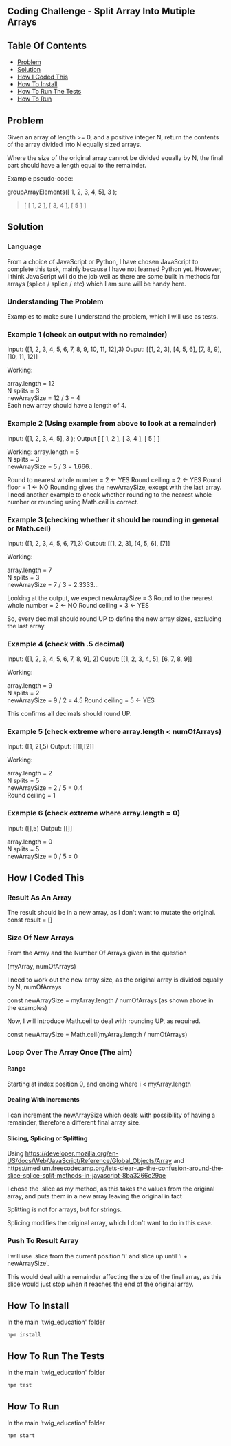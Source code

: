 ## Coding Challenge - Split Array Into Mutiple Arrays

## Table Of Contents
* [Problem](#problem)
* [Solution](#solution)
* [How I Coded This](#how-i-coded-this)
* [How To Install](#how-to-install)
* [How To Run The Tests](#how-to-run-the-tests)
* [How To Run](#how-to-run)


## Problem 

Given an array of length >= 0, and a positive integer N, return the contents of the array divided into N
equally sized arrays.

Where the size of the original array cannot be divided equally by N, the final part should have a length equal
to the remainder.

Example pseudo-code:

groupArrayElements([ 1, 2, 3, 4, 5], 3 );
> [ [ 1, 2 ], [ 3, 4 ], [ 5 ] ]


## Solution 

### Language 
From a choice of JavaScript or Python, I have chosen JavaScript to complete this task, mainly because I have not learned Python yet. However, I think JavaScript will do the job well as there are some built in methods for arrays (splice / splice / etc) which I am sure will be handy here.

### Understanding The Problem
Examples to make sure I understand the problem, which I will use as tests.

### Example 1 (check an output with no remainder)

Input: ([1, 2, 3, 4, 5, 6, 7, 8, 9, 10, 11, 12],3)
Ouput: [[1, 2, 3], [4, 5, 6], [7, 8, 9], [10, 11, 12]]

Working:

array.length = 12 <br>
N splits = 3 <br>
newArraySize = 12 / 3 = 4 <br>
Each new array should have a length of 4.


### Example 2 (Using example from above to look at a remainder)
Input: ([1, 2, 3, 4, 5], 3 );
Output [ [ 1, 2 ], [ 3, 4 ], [ 5 ] ]

Working: 
array.length = 5 <br>
N splits = 3 <br>
newArraySize = 5 / 3 = 1.666..

Round to nearest whole number = 2 <- YES
Round ceiling = 2 <- YES
Round floor = 1 <- NO
Rounding gives the newArraySize, except with the last array.
I need another example to check whether rounding to the nearest whole number or rounding using Math.ceil is correct.

### Example 3 (checking whether it should be rounding in general or Math.ceil)
Input: ([1, 2, 3, 4, 5, 6, 7],3) 
Output: [[1, 2, 3], [4, 5, 6], [7]]

Working:

array.length = 7 <br>
N splits = 3 <br>
newArraySize = 7 / 3 = 2.3333...

Looking at the output, we expect newArraySize = 3
Round to the nearest whole number = 2 <- NO
Round ceiling = 3 <- YES

So, every decimal should round UP to define the new array sizes, excluding the last array.


### Example 4 (check with .5 decimal)

Input: ([1, 2, 3, 4, 5, 6, 7, 8, 9], 2)
Ouput: [[1, 2, 3, 4, 5], [6, 7, 8, 9]]

Working:  

array.length = 9 <br>
N splits = 2 <br>
newArraySize = 9 / 2 = 4.5
Round ceiling = 5 <- YES

This confirms all decimals should round UP.


### Example 5 (check extreme where array.length < numOfArrays)
Input: ([1, 2],5)
Output: [[1],[2]]

Working: 

array.length = 2 <br>
N splits = 5 <br>
newArraySize = 2 / 5 = 0.4 <br>
Round ceiling = 1


### Example 6 (check extreme where array.length = 0)
Input: ([],5)
Output: [[]]

array.length = 0 <br>
N splits = 5 <br>
newArraySize = 0 / 5 = 0

## How I Coded This

### Result As An Array

The result should be in a new array, as I don't want to mutate the original.
const result = []

### Size Of New Arrays
From the Array and the Number Of Arrays given in the question

(myArray, numOfArrays)

I need to work out the new array size, as the original array is divided equally by N, numOfArrays

const newArraySize = myArray.length / numOfArrays (as shown above in the examples)

Now, I will introduce Math.ceil to deal with rounding UP, as required.

const newArraySize = Math.ceil(myArray.length / numOfArrays)


### Loop Over The Array Once (The aim)

#### Range
Starting at index position 0, and ending where i < myArray.length

#### Dealing With Increments

I can increment the newArraySize which deals with possibility of having a remainder, therefore a different final array size.

#### Slicing, Splicing or Splitting

Using https://developer.mozilla.org/en-US/docs/Web/JavaScript/Reference/Global_Objects/Array
and 
https://medium.freecodecamp.org/lets-clear-up-the-confusion-around-the-slice-splice-split-methods-in-javascript-8ba3266c29ae

I chose the .slice as my method, as this takes the values from the original array, and puts them in a new array leaving the original in tact

Splitting is not for arrays, but for strings.

Splicing modifies the original array, which I don't want to do in this case.

### Push To Result Array

I will use .slice from the current position 'i' and slice up until 'i + newArraySize'.

This would deal with a remainder affecting the size of the final array, as this slice would just stop when it reaches the end of the original array.


## How To Install
In the main 'twig_education' folder 

`npm install`


## How To Run The Tests

In the main 'twig_education' folder 

`npm test`

## How To Run

In the main 'twig_education' folder 

`npm start`
